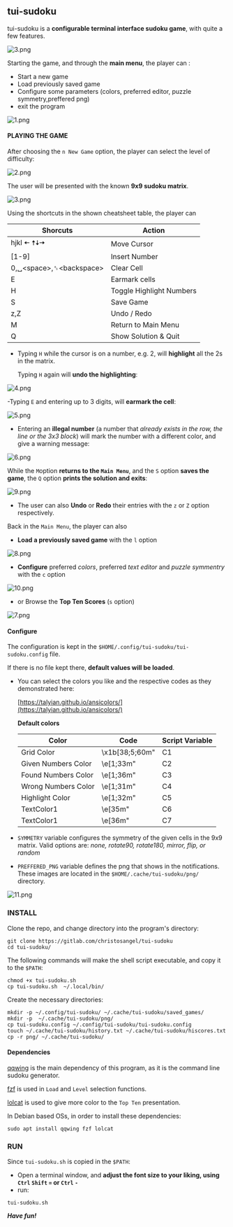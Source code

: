 ## tui-sudoku

tui-sudoku is a **configurable terminal interface sudoku game**, with quite a few features.

![3.png](screenshots/3.png)



Starting the game, and through the **main menu**,
the player can :
- Start a new game
- Load previously saved game
- Configure some parameters (colors, preferred editor, puzzle symmetry,preffered png)
- exit the program

![1.png](screenshots/1.png)

#### PLAYING THE GAME

After choosing the `n New Game` option, the player can select the level of difficulty:

![2.png](screenshots/2.png)

The user will be presented with the known **9x9 sudoku matrix**.

![3.png](screenshots/3.png)

Using the shortcuts in the shown cheatsheet table, the player can


|Shorcuts     |Action     |
|-----|-----|
|  hjkl 🠄 🠅🠇🠆    | Move Cursor    |
| [1-9]    | Insert Number    |
|0,␣<space\>,␈<backspace\>       |Clear Cell     |
|  E   | Earmark cells|
|H|Toggle Highlight Numbers|
|S|Save Game|
|z,Z| Undo / Redo |
|M|Return to Main Menu|
|Q|Show Solution & Quit|

- Typing `H` while the cursor is on a number, e.g. 2, will **highlight** all the 2s in the matrix.

  Typing `H` again will **undo the highlighting**:

![4.png](screenshots/4.png)

-Typing `E` and entering up to 3 digits, will **earmark the cell**:

![5.png](screenshots/5.png)

- Entering an **illegal number** (a number that *already exists in the row, the line or the 3x3 block*) will mark the number with a different color, and give a warning message:

![6.png](screenshots/6.png)

While the `M`option **returns to the `Main Menu`**, and the `S` option **saves the game**, the `Q` option **prints the solution and exits**:

![9.png](screenshots/9.png)
- The user can also **Undo** or **Redo** their entries with the `z` or `Z` option respectively.

Back in the `Main Menu`, the player can also

- **Load a previously saved game** with the `l` option

![8.png](screenshots/8.png)

- **Configure** preferred _colors_, preferred _text editor_ and _puzzle symmentry_ with the `c` option

![10.png](screenshots/10.png)

- or Browse the **Top Ten Scores** (`s` option)

![7.png](screenshots/7.png)

#### Configure

The configuration is kept in the `$HOME/.config/tui-sudoku/tui-sudoku.config` file.

If there is no file kept there, **default values will be loaded**.


- You can select the colors you like and the respective codes as they demonstrated here:

  [https://talyian.github.io/ansicolors/](https://talyian.github.io/ansicolors/)

  **Default colors**

  | Color    | Code    | Script Variable    |
  |-----|-----|-----|
  |Grid Color|\x1b[38;5;60m"|	C1|
  |Given Numbers Color	|\e[1;33m"|C2|
  |Found Numbers Color	|\e[1;36m"|C3|
  |Wrong Numbers Color	|\e[1;31m"|C4|
  |Highlight Color	|\e[1;32m"|C5|
  |TextColor1	|\e[35m"|C6|
  |TextColor1	|\e[36m"|C7|

- `SYMMETRY` variable configures the symmetry of the given cells in the 9x9 matrix. Valid options are:
_none, rotate90, rotate180, mirror, flip, or random_

- `PREFFERED_PNG` variable defines the png that shows in the notifications. These images are located in the `$HOME/.cache/tui-sudoku/png/` directory.

 ![11.png](screenshots/11.png)


### INSTALL

Clone the repo, and change directory into the program's directory:
```
git clone https://gitlab.com/christosangel/tui-sudoku
cd tui-sudoku/
```
The following commands will make the shell script executable, and copy it to the `$PATH`:
```
chmod +x tui-sudoku.sh
cp tui-sudoku.sh  ~/.local/bin/
```
Create the necessary directories:

```
mkdir -p ~/.config/tui-sudoku/ ~/.cache/tui-sudoku/saved_games/
mkdir -p  ~/.cache/tui-sudoku/png/
cp tui-sudoku.config ~/.config/tui-sudoku/tui-sudoku.config
touch ~/.cache/tui-sudoku/history.txt ~/.cache/tui-sudoku/hiscores.txt
cp -r png/ ~/.cache/tui-sudoku/
```


#### Dependencies

[qqwing](https://qqwing.com/download.html) is the main dependency of this program, as it is the command line sudoku generator.

[fzf](https://github.com/junegunn/fzf) is used in `Load` and `Level` selection functions.

[lolcat](https://github.com/busyloop/lolcat) is used to give more color to the `Top Ten` presentation.

In Debian based OSs, in order to install these dependencies:

```
sudo apt install qqwing fzf lolcat
```



### RUN

Since `tui-sudoku.sh` is copied in the `$PATH`:
- Open a terminal window, and **adjust the font size to your liking, using `Ctrl` `Shift` `=` or `Ctrl` `-`**
- run:

```
tui-sudoku.sh
```

___Have fun!___
